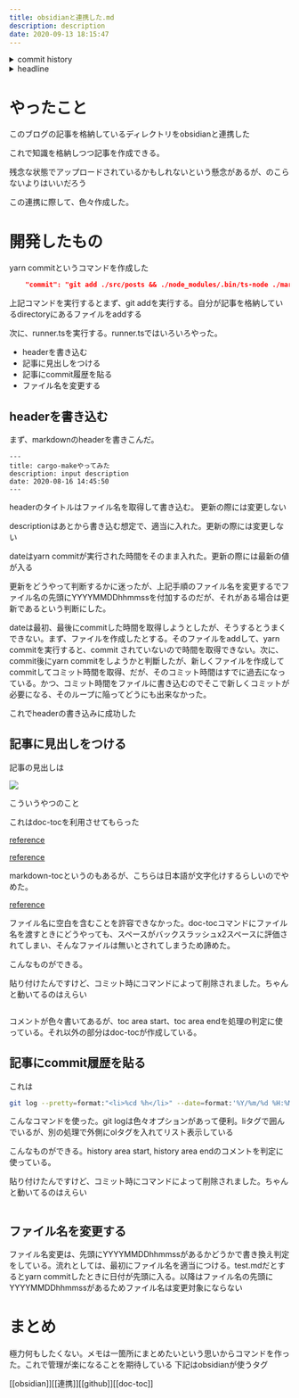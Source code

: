 ```yaml
---
title: obsidianと連携した.md
description: description
date: 2020-09-13 18:15:47
---
```

<!-- history area start -->
<details><summary>commit history</summary><div><ol>
<li>2020/08/23 18:38:31 eb2d0d6</li>
<li>2020/08/23 18:37:37 388d6dc</li>
<li>2020/08/23 18:31:44 5bd6361</li>
<li>2020/08/23 17:32:34 4030372</li>
</ol></div></details>
<!-- history area end -->
<!-- toc area start -->
<details><summary>headline</summary><div>
<!-- START doctoc generated TOC please keep comment here to allow auto update -->
<!-- DON'T EDIT THIS SECTION, INSTEAD RE-RUN doctoc TO UPDATE -->


- [やったこと](#%E3%82%84%E3%81%A3%E3%81%9F%E3%81%93%E3%81%A8)
- [開発したもの](#%E9%96%8B%E7%99%BA%E3%81%97%E3%81%9F%E3%82%82%E3%81%AE)
  - [headerを書き込む](#header%E3%82%92%E6%9B%B8%E3%81%8D%E8%BE%BC%E3%82%80)
  - [記事に見出しをつける](#%E8%A8%98%E4%BA%8B%E3%81%AB%E8%A6%8B%E5%87%BA%E3%81%97%E3%82%92%E3%81%A4%E3%81%91%E3%82%8B)
  - [記事にcommit履歴を貼る](#%E8%A8%98%E4%BA%8B%E3%81%ABcommit%E5%B1%A5%E6%AD%B4%E3%82%92%E8%B2%BC%E3%82%8B)
  - [ファイル名を変更する](#%E3%83%95%E3%82%A1%E3%82%A4%E3%83%AB%E5%90%8D%E3%82%92%E5%A4%89%E6%9B%B4%E3%81%99%E3%82%8B)
- [まとめ](#%E3%81%BE%E3%81%A8%E3%82%81)

<!-- END doctoc generated TOC please keep comment here to allow auto update -->

</div></details>

<!-- toc area end -->
# やったこと
このブログの記事を格納しているディレクトリをobsidianと連携した

これで知識を格納しつつ記事を作成できる。

残念な状態でアップロードされているかもしれないという懸念があるが、のこらないよりはいいだろう

この連携に際して、色々作成した。

# 開発したもの

yarn commitというコマンドを作成した

```json
    "commit": "git add ./src/posts && ./node_modules/.bin/ts-node ./markdown-manager/runner.ts && ./doctoc.sh && git add . && git commit -m 'yarn commit'"
```

上記コマンドを実行するとまず、git addを実行する。自分が記事を格納しているdirectoryにあるファイルをaddする

次に、runner.tsを実行する。runner.tsではいろいろやった。

- headerを書き込む
- 記事に見出しをつける
- 記事にcommit履歴を貼る
- ファイル名を変更する

## headerを書き込む

まず、markdownのheaderを書きこんだ。

```
---
title: cargo-makeやってみた
description: input description
date: 2020-08-16 14:45:50
---
```

headerのタイトルはファイル名を取得して書き込む。 更新の際には変更しない

descriptionはあとから書き込む想定で、適当に入れた。更新の際には変更しない

dateはyarn commitが実行された時間をそのまま入れた。更新の際には最新の値が入る

更新をどうやって判断するかに迷ったが、上記手順のファイル名を変更するでファイル名の先頭にYYYYMMDDhhmmssを付加するのだが、それがある場合は更新であるという判断にした。

dateは最初、最後にcommitした時間を取得しようとしたが、そうするとうまくできない。まず、ファイルを作成したとする。そのファイルをaddして、yarn commitを実行すると、commit されていないので時間を取得できない。次に、commit後にyarn commitをしようかと判斷したが、新しくファイルを作成してcommitしてコミット時間を取得、だが、そのコミット時間はすでに過去になっている。かつ、コミット時間をファイルに書き込むのでそこで新しくコミットが必要になる、そのループに陥ってどうにも出来なかった。

これでheaderの書き込みに成功した

## 記事に見出しをつける

記事の見出しは

![](/assets/posts/toc.png)

こういうやつのこと

これはdoc-tocを利用させてもらった

[reference](https://github.com/thlorenz/doctoc)

[reference](https://tsunokawa.hatenablog.com/entry/2016/04/21/144537)

markdown-tocというのもあるが、こちらは日本語が文字化けするらしいのでやめた。

[reference](https://github.com/jonschlinkert/markdown-toc)

ファイル名に空白を含むことを許容できなかった。doc-tocコマンドにファイル名を渡すときにどうやっても、スペースがバックスラッシュx2スペースに評価されてしまい、そんなファイルは無いとされてしまうため諦めた。

こんなものができる。

貼り付けたんですけど、コミット時にコマンドによって削除されました。ちゃんと動いてるのはえらい

```
```

コメントが色々書いてあるが、toc area start、toc area endを処理の判定に使っている。それ以外の部分はdoc-tocが作成している。

## 記事にcommit履歴を貼る

これは

```bash
git log --pretty=format:"<li>%cd %h</li>" --date=format:'%Y/%m/%d %H:%M:%S' '${filePath}'
```

こんなコマンドを使った。git logは色々オプションがあって便利。liタグで囲んでいるが、別の処理で外側にolタグを入れてリスト表示している

こんなものができる。history area start, history area endのコメントを判定に使っている。

貼り付けたんですけど、コミット時にコマンドによって削除されました。ちゃんと動いてるのはえらい

```
```

## ファイル名を変更する

ファイル名変更は、先頭にYYYYMMDDhhmmssがあるかどうかで書き換え判定をしている。流れとしては、最初にファイル名を適当につける。test.mdだとするとyarn commitしたときに日付が先頭に入る。以降はファイル名の先頭にYYYYMMDDhhmmssがあるためファイル名は変更対象にならない

# まとめ

極力何もしたくない。メモは一箇所にまとめたいという思いからコマンドを作った。これで管理が楽になることを期待している
下記はobsidianが使うタグ

[[obsidian]][[連携]][[github]][[doc-toc]]

